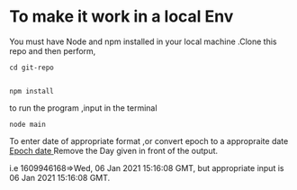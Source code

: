 
<h1>To make it work in a local Env</h1>
You must have Node and npm installed in your local machine .Clone this repo and then perform,<br>


    cd git-repo


    npm install

to run the program ,input in the terminal<br>


    node main

To enter date of appropriate format ,or convert epoch to a appropraite date<a href ='https://www.epoch101.com/'> Epoch date </a> 
<bold>Remove the Day given in front of the output.
</bold>

i.e
1609946168=>Wed, 06 Jan 2021 15:16:08 GMT, but appropriate input is 06 Jan 2021 15:16:08 GMT.
